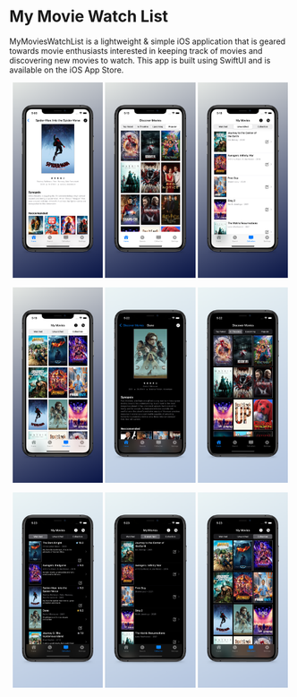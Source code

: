 # My Movie Watch List 

MyMoviesWatchList is a lightweight & simple iOS application that is geared towards movie enthusiasts interested in keeping track of movies and discovering new movies to watch. This app is built using SwiftUI and is available on the iOS App Store. 



<p align="middle"> 
    <img src="./MyMoviesApp/Assets/Screenshots/light1.png" width="32%"/>
    <img src="./MyMoviesApp/Assets/Screenshots/light2.png" width="32%"/>
    <img src="./MyMoviesApp/Assets/Screenshots/light3.png" width="32%"/>
</p>

<p align="middle"> 
    <img src="./MyMoviesApp/Assets/Screenshots/light4.png" width="32%"/>
    <img src="./MyMoviesApp/Assets/Screenshots/dark1.png" width="32%"/>
    <img src="./MyMoviesApp/Assets/Screenshots/dark2.png" width="32%"/>
</p>


<p align="middle"> 
    <img src="./MyMoviesApp/Assets/Screenshots/dark3.png" width="32%"/>
    <img src="./MyMoviesApp/Assets/Screenshots/dark4.png" width="32%"/>
    <img src="./MyMoviesApp/Assets/Screenshots/dark5.png" width="32%"/>
</p>

